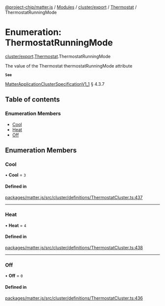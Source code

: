 [@project-chip/matter.js](../README.md) / [Modules](../modules.md) / [cluster/export](../modules/cluster_export.md) / [Thermostat](../modules/cluster_export.Thermostat.md) / ThermostatRunningMode

# Enumeration: ThermostatRunningMode

[cluster/export](../modules/cluster_export.md).[Thermostat](../modules/cluster_export.Thermostat.md).ThermostatRunningMode

The value of the Thermostat thermostatRunningMode attribute

**`See`**

[MatterApplicationClusterSpecificationV1_1](../interfaces/spec_export.MatterApplicationClusterSpecificationV1_1.md) § 4.3.7

## Table of contents

### Enumeration Members

- [Cool](cluster_export.Thermostat.ThermostatRunningMode.md#cool)
- [Heat](cluster_export.Thermostat.ThermostatRunningMode.md#heat)
- [Off](cluster_export.Thermostat.ThermostatRunningMode.md#off)

## Enumeration Members

### Cool

• **Cool** = ``3``

#### Defined in

[packages/matter.js/src/cluster/definitions/ThermostatCluster.ts:437](https://github.com/project-chip/matter.js/blob/be83914/packages/matter.js/src/cluster/definitions/ThermostatCluster.ts#L437)

___

### Heat

• **Heat** = ``4``

#### Defined in

[packages/matter.js/src/cluster/definitions/ThermostatCluster.ts:438](https://github.com/project-chip/matter.js/blob/be83914/packages/matter.js/src/cluster/definitions/ThermostatCluster.ts#L438)

___

### Off

• **Off** = ``0``

#### Defined in

[packages/matter.js/src/cluster/definitions/ThermostatCluster.ts:436](https://github.com/project-chip/matter.js/blob/be83914/packages/matter.js/src/cluster/definitions/ThermostatCluster.ts#L436)
